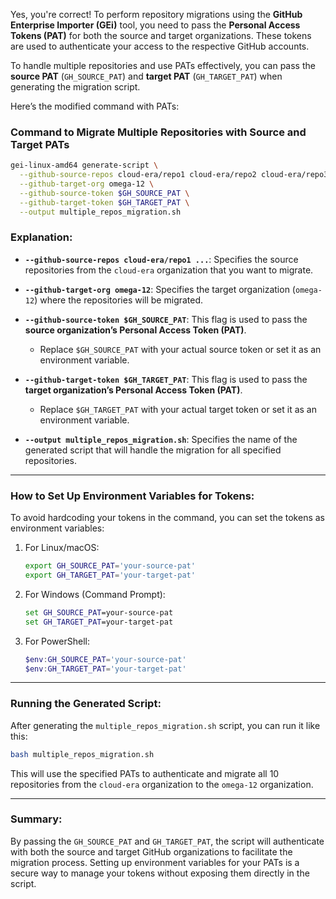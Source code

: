 Yes, you're correct! To perform repository migrations using the **GitHub Enterprise Importer (GEi)** tool, you need to pass the **Personal Access Tokens (PAT)** for both the source and target organizations. These tokens are used to authenticate your access to the respective GitHub accounts.

To handle multiple repositories and use PATs effectively, you can pass the **source PAT** (`GH_SOURCE_PAT`) and **target PAT** (`GH_TARGET_PAT`) when generating the migration script.

Here’s the modified command with PATs:

### Command to Migrate Multiple Repositories with Source and Target PATs

```bash
gei-linux-amd64 generate-script \
  --github-source-repos cloud-era/repo1 cloud-era/repo2 cloud-era/repo3 cloud-era/repo4 cloud-era/repo5 cloud-era/repo6 cloud-era/repo7 cloud-era/repo8 cloud-era/repo9 cloud-era/repo10 \
  --github-target-org omega-12 \
  --github-source-token $GH_SOURCE_PAT \
  --github-target-token $GH_TARGET_PAT \
  --output multiple_repos_migration.sh
```

### Explanation:

- **`--github-source-repos cloud-era/repo1 ...`**: Specifies the source repositories from the `cloud-era` organization that you want to migrate.
  
- **`--github-target-org omega-12`**: Specifies the target organization (`omega-12`) where the repositories will be migrated.

- **`--github-source-token $GH_SOURCE_PAT`**: This flag is used to pass the **source organization’s Personal Access Token (PAT)**. 
   - Replace `$GH_SOURCE_PAT` with your actual source token or set it as an environment variable.

- **`--github-target-token $GH_TARGET_PAT`**: This flag is used to pass the **target organization’s Personal Access Token (PAT)**.
   - Replace `$GH_TARGET_PAT` with your actual target token or set it as an environment variable.

- **`--output multiple_repos_migration.sh`**: Specifies the name of the generated script that will handle the migration for all specified repositories.

---

### How to Set Up Environment Variables for Tokens:

To avoid hardcoding your tokens in the command, you can set the tokens as environment variables:

1. For Linux/macOS:
   ```bash
   export GH_SOURCE_PAT='your-source-pat'
   export GH_TARGET_PAT='your-target-pat'
   ```

2. For Windows (Command Prompt):
   ```cmd
   set GH_SOURCE_PAT=your-source-pat
   set GH_TARGET_PAT=your-target-pat
   ```

3. For PowerShell:
   ```powershell
   $env:GH_SOURCE_PAT='your-source-pat'
   $env:GH_TARGET_PAT='your-target-pat'
   ```

---

### Running the Generated Script:

After generating the `multiple_repos_migration.sh` script, you can run it like this:

```bash
bash multiple_repos_migration.sh
```

This will use the specified PATs to authenticate and migrate all 10 repositories from the `cloud-era` organization to the `omega-12` organization.

---

### Summary:

By passing the `GH_SOURCE_PAT` and `GH_TARGET_PAT`, the script will authenticate with both the source and target GitHub organizations to facilitate the migration process. Setting up environment variables for your PATs is a secure way to manage your tokens without exposing them directly in the script.
